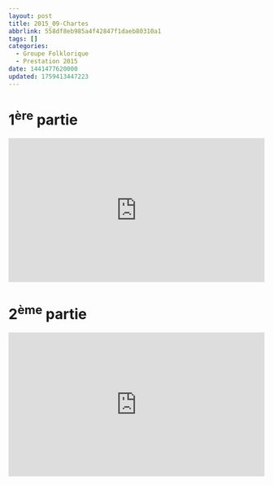 ```yaml
---
layout: post
title: 2015_09-Chartes
abbrlink: 558df8eb985a4f42847f1daeb80310a1
tags: []
categories:
  - Groupe Folklorique
  - Prestation 2015
date: 1441477620000
updated: 1759413447223
---
```


#

# 1<sup>ère</sup> partie

<div style="position:relative; padding-bottom:56.25%; height:0; overflow:hidden; max-width:100%; width:100%;">
  <iframe src="https://www.youtube.com/embed/gMmIsdfbOJ4" 
          style="position:absolute; top:0; left:0; width:100%; height:100%;" 
          frameborder="0" allow="accelerometer; autoplay; encrypted-media; gyroscope; picture-in-picture" 
          allowfullscreen>
  </iframe>
</div>

# 2<sup>ème</sup> partie

<div style="position:relative; padding-bottom:56.25%; height:0; overflow:hidden; max-width:100%; width:100%;">
  <iframe src="https://www.youtube.com/embed/NMIwOBsCfo8" 
          style="position:absolute; top:0; left:0; width:100%; height:100%;" 
          frameborder="0" allow="accelerometer; autoplay; encrypted-media; gyroscope; picture-in-picture" 
          allowfullscreen>
  </iframe>
</div>
